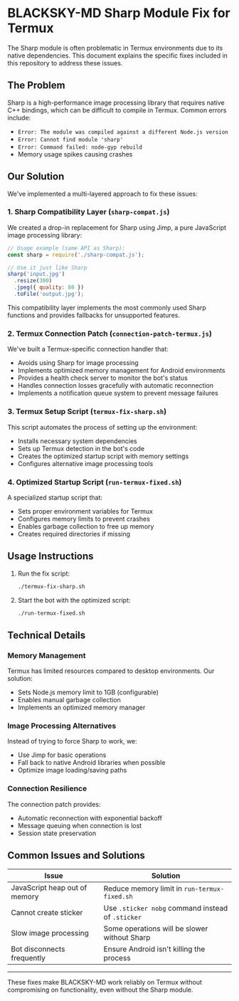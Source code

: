 # BLACKSKY-MD Sharp Module Fix for Termux

The Sharp module is often problematic in Termux environments due to its native dependencies. This document explains the specific fixes included in this repository to address these issues.

## The Problem

Sharp is a high-performance image processing library that requires native C++ bindings, which can be difficult to compile in Termux. Common errors include:

- `Error: The module was compiled against a different Node.js version`
- `Error: Cannot find module 'sharp'`
- `Error: Command failed: node-gyp rebuild`
- Memory usage spikes causing crashes

## Our Solution

We've implemented a multi-layered approach to fix these issues:

### 1. Sharp Compatibility Layer (`sharp-compat.js`)

We created a drop-in replacement for Sharp using Jimp, a pure JavaScript image processing library:

```javascript
// Usage example (same API as Sharp):
const sharp = require('./sharp-compat.js');

// Use it just like Sharp
sharp('input.jpg')
  .resize(300)
  .jpeg({ quality: 80 })
  .toFile('output.jpg');
```

This compatibility layer implements the most commonly used Sharp functions and provides fallbacks for unsupported features.

### 2. Termux Connection Patch (`connection-patch-termux.js`)

We've built a Termux-specific connection handler that:

- Avoids using Sharp for image processing
- Implements optimized memory management for Android environments
- Provides a health check server to monitor the bot's status
- Handles connection losses gracefully with automatic reconnection
- Implements a notification queue system to prevent message failures

### 3. Termux Setup Script (`termux-fix-sharp.sh`)

This script automates the process of setting up the environment:

- Installs necessary system dependencies
- Sets up Termux detection in the bot's code
- Creates the optimized startup script with memory settings
- Configures alternative image processing tools

### 4. Optimized Startup Script (`run-termux-fixed.sh`)

A specialized startup script that:

- Sets proper environment variables for Termux
- Configures memory limits to prevent crashes
- Enables garbage collection to free up memory
- Creates required directories if missing

## Usage Instructions

1. Run the fix script:
   ```bash
   ./termux-fix-sharp.sh
   ```

2. Start the bot with the optimized script:
   ```bash
   ./run-termux-fixed.sh
   ```

## Technical Details

### Memory Management

Termux has limited resources compared to desktop environments. Our solution:

- Sets Node.js memory limit to 1GB (configurable)
- Enables manual garbage collection 
- Implements an optimized memory manager

### Image Processing Alternatives

Instead of trying to force Sharp to work, we:

- Use Jimp for basic operations
- Fall back to native Android libraries when possible
- Optimize image loading/saving paths

### Connection Resilience

The connection patch provides:

- Automatic reconnection with exponential backoff
- Message queuing when connection is lost
- Session state preservation

## Common Issues and Solutions

| Issue | Solution |
|-------|----------|
| JavaScript heap out of memory | Reduce memory limit in `run-termux-fixed.sh` |
| Cannot create sticker | Use `.sticker nobg` command instead of `.sticker` |
| Slow image processing | Some operations will be slower without Sharp |
| Bot disconnects frequently | Ensure Android isn't killing the process |

---

These fixes make BLACKSKY-MD work reliably on Termux without compromising on functionality, even without the Sharp module.